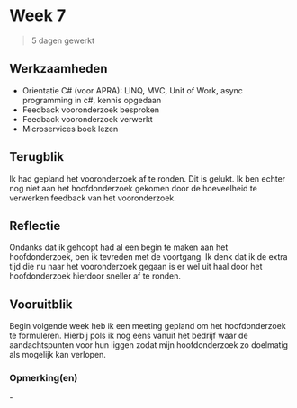 # Week 7
> 5 dagen gewerkt

## Werkzaamheden
- Orientatie C# (voor APRA): LINQ, MVC, Unit of Work, async programming in c#, kennis opgedaan
- Feedback vooronderzoek besproken
- Feedback vooronderzoek verwerkt
- Microservices boek lezen

## Terugblik
Ik had gepland het vooronderzoek af te ronden. Dit is gelukt. Ik ben echter nog niet aan het hoofdonderzoek gekomen door de hoeveelheid te verwerken feedback van het vooronderzoek.

## Reflectie
Ondanks dat ik gehoopt had al een begin te maken aan het hoofdonderzoek, ben ik tevreden met de voortgang. Ik denk dat ik de extra tijd die nu naar het vooronderzoek gegaan is er wel uit haal door het hoofdonderzoek hierdoor sneller af te ronden.

## Vooruitblik
Begin volgende week heb ik een meeting gepland om het hoofdonderzoek te formuleren. Hierbij pols ik nog eens vanuit het bedrijf waar de aandachtspunten voor hun liggen zodat mijn hoofdonderzoek zo doelmatig als mogelijk kan verlopen.

### Opmerking(en)
\-
